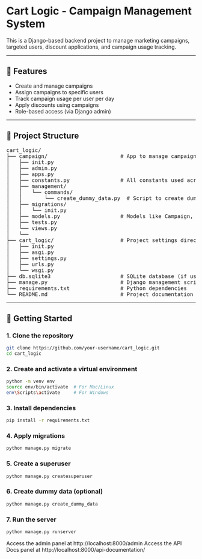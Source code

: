 # Cart Logic - Campaign Management System

This is a Django-based backend project to manage marketing campaigns, targeted users, discount applications, and campaign usage tracking.

---

## 🔧 Features

- Create and manage campaigns
- Assign campaigns to specific users
- Track campaign usage per user per day
- Apply discounts using campaigns
- Role-based access (via Django admin)

---

## 📁 Project Structure
<pre lang="bash">
cart_logic/
├── campaign/                       # App to manage campaigns
│   ├── init.py
│   ├── admin.py
│   ├── apps.py
│   ├── constants.py                # All constants used across campaign models
│   ├── management/
│   │   └── commands/
│   │       └── create_dummy_data.py  # Script to create dummy users & campaigns
│   ├── migrations/
│   │   └── init.py
│   ├── models.py                   # Models like Campaign, CampaignCustomer, etc.
│   ├── tests.py
│   └── views.py
│   └──
├── cart_logic/                     # Project settings directory
│   ├── init.py
│   ├── asgi.py
│   ├── settings.py
│   ├── urls.py
│   └── wsgi.py
├── db.sqlite3                      # SQLite database (if used)
├── manage.py                       # Django management script
├── requirements.txt                # Python dependencies
└── README.md                       # Project documentation
</pre>
---

## 🚀 Getting Started

### 1. Clone the repository

```bash
git clone https://github.com/your-username/cart_logic.git
cd cart_logic
```

### 2. Create and activate a virtual environment
```bash
python -m venv env
source env/bin/activate  # For Mac/Linux
env\Scripts\activate     # For Windows
```


### 3. Install dependencies
```bash
pip install -r requirements.txt
```

### 4. Apply migrations
```bash
python manage.py migrate
```

### 5. Create a superuser
```bash
python manage.py createsuperuser
```

### 6. Create dummy data (optional)
```bash
python manage.py create_dummy_data
```

### 7. Run the server
```bash
python manage.py runserver
```

Access the admin panel at http://localhost:8000/admin
Access the API Docs panel at http://localhost:8000/api-documentation/